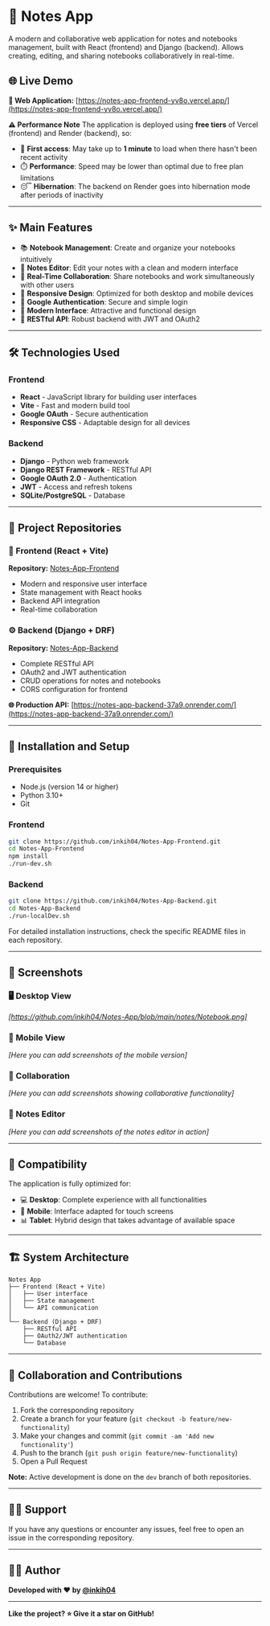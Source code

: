 # 📝 Notes App

A modern and collaborative web application for notes and notebooks management, built with React (frontend) and Django (backend). Allows creating, editing, and sharing notebooks collaboratively in real-time.

## 🌐 Live Demo

**🚀 Web Application:** [https://notes-app-frontend-yv8o.vercel.app/](https://notes-app-frontend-yv8o.vercel.app/)

**⚠️ Performance Note**
The application is deployed using **free tiers** of Vercel (frontend) and Render (backend), so:
- 🐌 **First access**: May take up to **1 minute** to load when there hasn't been recent activity
- ⏱️ **Performance**: Speed may be lower than optimal due to free plan limitations
- 😴 **Hibernation**: The backend on Render goes into hibernation mode after periods of inactivity

---

## ✨ Main Features

- 📚 **Notebook Management**: Create and organize your notebooks intuitively
- 📝 **Notes Editor**: Edit your notes with a clean and modern interface
- 👥 **Real-Time Collaboration**: Share notebooks and work simultaneously with other users
- 📱 **Responsive Design**: Optimized for both desktop and mobile devices
- 🔐 **Google Authentication**: Secure and simple login
- 🎨 **Modern Interface**: Attractive and functional design
- 🔄 **RESTful API**: Robust backend with JWT and OAuth2

---

## 🛠️ Technologies Used

### Frontend
- **React** - JavaScript library for building user interfaces
- **Vite** - Fast and modern build tool
- **Google OAuth** - Secure authentication
- **Responsive CSS** - Adaptable design for all devices

### Backend
- **Django** - Python web framework
- **Django REST Framework** - RESTful API
- **Google OAuth 2.0** - Authentication
- **JWT** - Access and refresh tokens
- **SQLite/PostgreSQL** - Database

---

## 📁 Project Repositories

### 🎨 Frontend (React + Vite)
**Repository:** [Notes-App-Frontend](https://github.com/inkih04/Notes-App-Frontend)
- Modern and responsive user interface
- State management with React hooks
- Backend API integration
- Real-time collaboration

### ⚙️ Backend (Django + DRF)
**Repository:** [Notes-App-Backend](https://github.com/inkih04/Notes-App-Backend)
- Complete RESTful API
- OAuth2 and JWT authentication
- CRUD operations for notes and notebooks
- CORS configuration for frontend

**🌐 Production API:** [https://notes-app-backend-37a9.onrender.com/](https://notes-app-backend-37a9.onrender.com/)

---

## 🚀 Installation and Setup

### Prerequisites
- Node.js (version 14 or higher)
- Python 3.10+
- Git

### Frontend
```bash
git clone https://github.com/inkih04/Notes-App-Frontend.git
cd Notes-App-Frontend
npm install
./run-dev.sh
```

### Backend
```bash
git clone https://github.com/inkih04/Notes-App-Backend.git
cd Notes-App-Backend
./run-localDev.sh
```

For detailed installation instructions, check the specific README files in each repository.

---

## 📸 Screenshots

<!-- Space reserved for your web photos -->

### 🖥️ Desktop View
*[https://github.com/inkih04/Notes-App/blob/main/notes/Notebook.png]*

### 📱 Mobile View
*[Here you can add screenshots of the mobile version]*

### 👥 Collaboration
*[Here you can add screenshots showing collaborative functionality]*

### 📝 Notes Editor
*[Here you can add screenshots of the notes editor in action]*

---

## 📱 Compatibility

The application is fully optimized for:
- 💻 **Desktop**: Complete experience with all functionalities
- 📱 **Mobile**: Interface adapted for touch screens
- 📊 **Tablet**: Hybrid design that takes advantage of available space

---

## 🏗️ System Architecture

```
Notes App
├── Frontend (React + Vite)
│   ├── User interface
│   ├── State management
│   └── API communication
│
└── Backend (Django + DRF)
    ├── RESTful API
    ├── OAuth2/JWT authentication
    └── Database
```

---

## 🤝 Collaboration and Contributions

Contributions are welcome! To contribute:

1. Fork the corresponding repository
2. Create a branch for your feature (`git checkout -b feature/new-functionality`)
3. Make your changes and commit (`git commit -am 'Add new functionality'`)
4. Push to the branch (`git push origin feature/new-functionality`)
5. Open a Pull Request

**Note:** Active development is done on the `dev` branch of both repositories.

---

## 🙋‍♂️ Support

If you have any questions or encounter any issues, feel free to open an issue in the corresponding repository.

---

## 🧑‍💻 Author

**Developed with ❤️ by [@inkih04](https://github.com/inkih04)**

---

**Like the project? ⭐ Give it a star on GitHub!**
